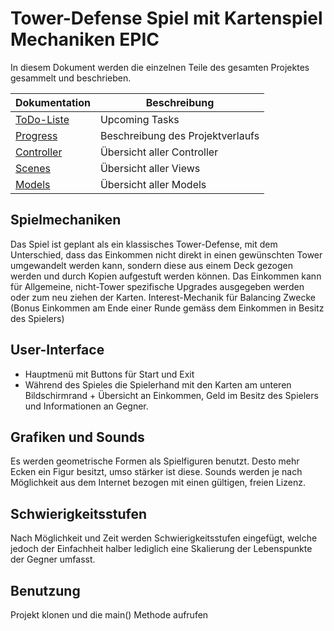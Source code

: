 # Tower-Defense Spiel mit Kartenspiel Mechaniken EPIC

In diesem Dokument werden die einzelnen Teile des gesamten Projektes gesammelt und beschrieben.

|Dokumentation|Beschreibung|
|---|---|
|[ToDo-Liste](ToDo.md)|Upcoming Tasks|
|[Progress](PROGRESS.md)|Beschreibung des Projektverlaufs|
|[Controller](./src/controllers/controller.md)|Übersicht aller Controller|
|[Scenes](./src/scenes/scene.md)|Übersicht aller Views|
|[Models](./models.md)|Übersicht aller Models|

## Spielmechaniken

Das Spiel ist geplant als ein klassisches Tower-Defense, mit dem Unterschied, dass das Einkommen nicht direkt in einen gewünschten Tower umgewandelt werden kann, sondern diese aus einem Deck gezogen werden und durch Kopien aufgestuft werden können. Das Einkommen kann für Allgemeine, nicht-Tower spezifische Upgrades ausgegeben werden oder zum neu ziehen der Karten. Interest-Mechanik für Balancing Zwecke (Bonus Einkommen am Ende einer Runde gemäss dem Einkommen in Besitz des Spielers)

## User-Interface

- Hauptmenü mit Buttons für Start und Exit
- Während des Spieles die Spielerhand mit den Karten am unteren Bildschirmrand + Übersicht an Einkommen, Geld im Besitz des Spielers und Informationen an Gegner.

## Grafiken und Sounds

Es werden geometrische Formen als Spielfiguren benutzt. Desto mehr Ecken ein Figur besitzt, umso stärker ist diese.
Sounds werden je nach Möglichkeit aus dem Internet bezogen mit einen gültigen, freien Lizenz.

## Schwierigkeitsstufen

Nach Möglichkeit und Zeit werden Schwierigkeitsstufen eingefügt, welche jedoch der Einfachheit halber lediglich eine Skalierung der Lebenspunkte der Gegner umfasst.

## Benutzung

Projekt klonen und die main() Methode aufrufen
